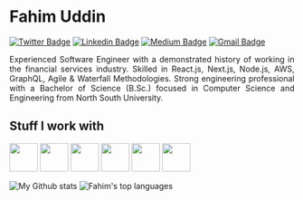 # Fahim Uddin

[![Twitter Badge](https://img.shields.io/badge/-@fahimu10-1ca0f1?style=flat-square&labelColor=1ca0f1&logo=twitter&logoColor=white&link=https://twitter.com/fahimu10)](https://twitter.com/fahimu10) [![Linkedin Badge](https://img.shields.io/badge/-fahimu10-blue?style=flat-square&logo=Linkedin&logoColor=white&link=https://www.linkedin.com/in/fahimu10/)](https://www.linkedin.com/in/fahimu10/) [![Medium Badge](https://img.shields.io/badge/-@Fahimu10-03a57a?style=flat-square&labelColor=000000&logo=Medium&link=https://medium.com/@fahimu10/)](https://medium.com/@fahimu10/)
[![Gmail Badge](https://img.shields.io/badge/-fahimuddin.dev@gmail.com-c14438?style=flat-square&logo=Gmail&logoColor=white&link=mailto:fahimuddin.dev@gmail.com)](mailto:fahimuddin.dev@gmail.com)

<p style="text-align:justify;"> 
Experienced Software Engineer with a demonstrated history of working in the financial services industry. Skilled in React.js, Next.js, Node.js, AWS, GraphQL, Agile & Waterfall Methodologies. Strong engineering professional with a Bachelor of Science (B.Sc.) focused in Computer Science and Engineering from North South University.
</p>

## Stuff I work with

<code><img height="50" src="https://www.vectorlogo.zone/logos/python/python-ar21.svg"></code>
<code><img height="50" src="https://www.vectorlogo.zone/logos/pytorch/pytorch-ar21.svg"></code>
<code><img height="50" src="https://www.vectorlogo.zone/logos/visualstudio_code/visualstudio_code-ar21.svg"></code>
<code><img height="50" src="https://www.vectorlogo.zone/logos/mysql/mysql-ar21.svg"></code>
<code><img height="50" src="https://www.vectorlogo.zone/logos/sqlite/sqlite-ar21.svg"></code>
<code><img height="50" src="https://www.vectorlogo.zone/logos/github/github-ar21.svg"></code>

![My Github stats](https://github-readme-stats.vercel.app/api?username=fahimu10&show_icons=true&hide_border=true)
![Fahim's top languages](https://github-readme-stats.vercel.app/api/top-langs/?username=fahimu10&layout=compact&hide_border=True)
